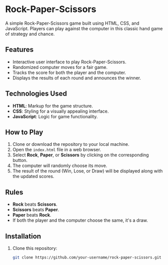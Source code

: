 # Rock-Paper-Scissors

A simple Rock-Paper-Scissors game built using HTML, CSS, and JavaScript. Players can play against the computer in this classic hand game of strategy and chance.

## Features

- Interactive user interface to play Rock-Paper-Scissors.
- Randomized computer moves for a fair game.
- Tracks the score for both the player and the computer.
- Displays the results of each round and announces the winner.

## Technologies Used

- **HTML**: Markup for the game structure.
- **CSS**: Styling for a visually appealing interface.
- **JavaScript**: Logic for game functionality.

## How to Play

1. Clone or download the repository to your local machine.
2. Open the `index.html` file in a web browser.
3. Select **Rock**, **Paper**, or **Scissors** by clicking on the corresponding button.
4. The computer will randomly choose its move.
5. The result of the round (Win, Lose, or Draw) will be displayed along with the updated scores.

## Rules

- **Rock** beats **Scissors**.
- **Scissors** beats **Paper**.
- **Paper** beats **Rock**.
- If both the player and the computer choose the same, it's a draw.

## Installation

1. Clone this repository:
   ```bash
   git clone https://github.com/your-username/rock-paper-scissors.git
